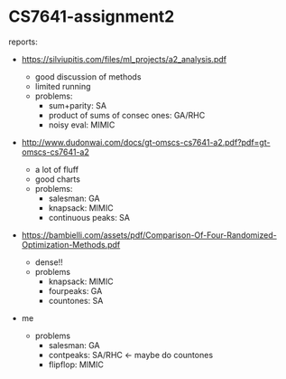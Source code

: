 # CS7641-assignment2

reports:

- https://silviupitis.com/files/ml_projects/a2_analysis.pdf
  - good discussion of methods
  - limited running
  - problems:
    - sum+parity: SA
    - product of sums of consec ones: GA/RHC
    - noisy eval: MIMIC
- http://www.dudonwai.com/docs/gt-omscs-cs7641-a2.pdf?pdf=gt-omscs-cs7641-a2
  - a lot of fluff
  - good charts
  - problems:
    - salesman: GA
    - knapsack: MIMIC
    - continuous peaks: SA
- https://bambielli.com/assets/pdf/Comparison-Of-Four-Randomized-Optimization-Methods.pdf

  - dense!!
  - problems
    - knapsack: MIMIC
    - fourpeaks: GA
    - countones: SA

- me
  - problems
    - salesman: GA
    - contpeaks: SA/RHC <- maybe do countones
    - flipflop: MIMIC
